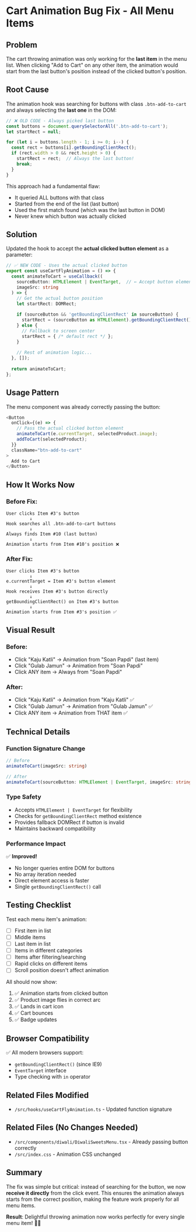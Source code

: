# Cart Animation Bug Fix - All Menu Items

## Problem
The cart throwing animation was only working for the **last item** in the menu list. When clicking "Add to Cart" on any other item, the animation would start from the last button's position instead of the clicked button's position.

## Root Cause
The animation hook was searching for buttons with class `.btn-add-to-cart` and always selecting the **last one** in the DOM:

```typescript
// ❌ OLD CODE - Always picked last button
const buttons = document.querySelectorAll('.btn-add-to-cart');
let startRect = null;

for (let i = buttons.length - 1; i >= 0; i--) {
  const rect = buttons[i].getBoundingClientRect();
  if (rect.width > 0 && rect.height > 0) {
    startRect = rect;  // Always the last button!
    break;
  }
}
```

This approach had a fundamental flaw:
- It queried ALL buttons with that class
- Started from the end of the list (last button)
- Used the first match found (which was the last button in DOM)
- Never knew which button was actually clicked

## Solution
Updated the hook to accept the **actual clicked button element** as a parameter:

```typescript
// ✅ NEW CODE - Uses the actual clicked button
export const useCartFlyAnimation = () => {
  const animateToCart = useCallback((
    sourceButton: HTMLElement | EventTarget,  // ← Accept button element
    imageSrc: string
  ) => {
    // Get the actual button position
    let startRect: DOMRect;
    
    if (sourceButton && 'getBoundingClientRect' in sourceButton) {
      startRect = (sourceButton as HTMLElement).getBoundingClientRect();
    } else {
      // Fallback to screen center
      startRect = { /* default rect */ };
    }
    
    // Rest of animation logic...
  }, []);
  
  return animateToCart;
};
```

## Usage Pattern
The menu component was already correctly passing the button:

```typescript
<Button
  onClick={(e) => {
    // Pass the actual clicked button element
    animateToCart(e.currentTarget, selectedProduct.image);
    addToCart(selectedProduct);
  }}
  className="btn-add-to-cart"
>
  Add to Cart
</Button>
```

## How It Works Now

### Before Fix:
```
User clicks Item #3's button
         ↓
Hook searches all .btn-add-to-cart buttons
         ↓
Always finds Item #10 (last button)
         ↓
Animation starts from Item #10's position ❌
```

### After Fix:
```
User clicks Item #3's button
         ↓
e.currentTarget = Item #3's button element
         ↓
Hook receives Item #3's button directly
         ↓
getBoundingClientRect() on Item #3's button
         ↓
Animation starts from Item #3's position ✅
```

## Visual Result

### Before:
- Click "Kaju Katli" → Animation from "Soan Papdi" (last item)
- Click "Gulab Jamun" → Animation from "Soan Papdi"
- Click ANY item → Always from "Soan Papdi"

### After:
- Click "Kaju Katli" → Animation from "Kaju Katli" ✅
- Click "Gulab Jamun" → Animation from "Gulab Jamun" ✅
- Click ANY item → Animation from THAT item ✅

## Technical Details

### Function Signature Change
```typescript
// Before
animateToCart(imageSrc: string)

// After
animateToCart(sourceButton: HTMLElement | EventTarget, imageSrc: string)
```

### Type Safety
- Accepts `HTMLElement | EventTarget` for flexibility
- Checks for `getBoundingClientRect` method existence
- Provides fallback DOMRect if button is invalid
- Maintains backward compatibility

### Performance Impact
✅ **Improved!**
- No longer queries entire DOM for buttons
- No array iteration needed
- Direct element access is faster
- Single `getBoundingClientRect()` call

## Testing Checklist

Test each menu item's animation:

- [ ] First item in list
- [ ] Middle items
- [ ] Last item in list
- [ ] Items in different categories
- [ ] Items after filtering/searching
- [ ] Rapid clicks on different items
- [ ] Scroll position doesn't affect animation

All should now show:
1. ✅ Animation starts from clicked button
2. ✅ Product image flies in correct arc
3. ✅ Lands in cart icon
4. ✅ Cart bounces
5. ✅ Badge updates

## Browser Compatibility
✅ All modern browsers support:
- `getBoundingClientRect()` (since IE9)
- `EventTarget` interface
- Type checking with `in` operator

## Related Files Modified
- `/src/hooks/useCartFlyAnimation.ts` - Updated function signature

## Related Files (No Changes Needed)
- `/src/components/diwali/DiwaliSweetsMenu.tsx` - Already passing button correctly
- `/src/index.css` - Animation CSS unchanged

## Summary
The fix was simple but critical: instead of searching for the button, we now **receive it directly** from the click event. This ensures the animation always starts from the correct position, making the feature work properly for all menu items.

**Result**: Delightful throwing animation now works perfectly for every single menu item! 🎯✨
